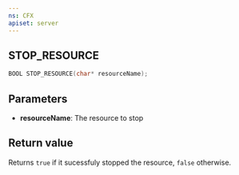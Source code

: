 ```yaml
---
ns: CFX
apiset: server
---
```

## STOP_RESOURCE

```c
BOOL STOP_RESOURCE(char* resourceName);
```


## Parameters
* **resourceName**: The resource to stop

## Return value
Returns `true` if it sucessfuly stopped the resource, `false` otherwise.
